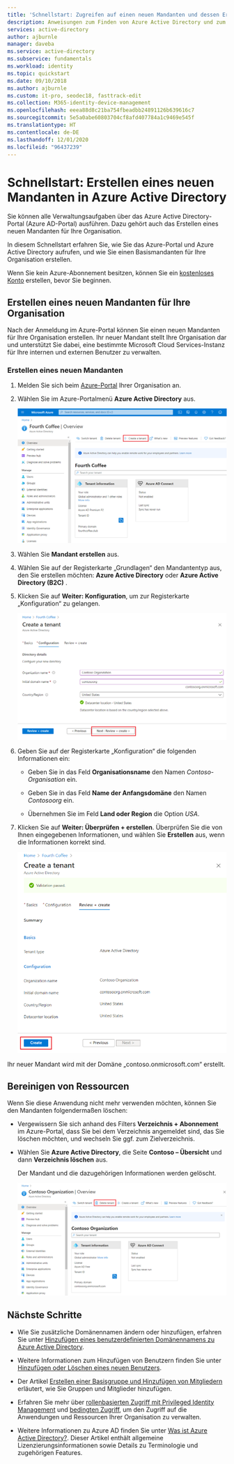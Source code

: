 ```yaml
---
title: 'Schnellstart: Zugreifen auf einen neuen Mandanten und dessen Erstellen – Azure AD'
description: Anweisungen zum Finden von Azure Active Directory und zum Erstellen eines neuen Mandanten für Ihre Organisation.
services: active-directory
author: ajburnle
manager: daveba
ms.service: active-directory
ms.subservice: fundamentals
ms.workload: identity
ms.topic: quickstart
ms.date: 09/10/2018
ms.author: ajburnle
ms.custom: it-pro, seodec18, fasttrack-edit
ms.collection: M365-identity-device-management
ms.openlocfilehash: eeea88d8c21ba754fbeadbb24891126b639616c7
ms.sourcegitcommit: 5e5a0abe60803704cf8afd407784a1c9469e545f
ms.translationtype: HT
ms.contentlocale: de-DE
ms.lasthandoff: 12/01/2020
ms.locfileid: "96437239"
---
```

# <a name="quickstart-create-a-new-tenant-in-azure-active-directory"></a>Schnellstart: Erstellen eines neuen Mandanten in Azure Active Directory
Sie können alle Verwaltungsaufgaben über das Azure Active Directory-Portal (Azure AD-Portal) ausführen. Dazu gehört auch das Erstellen eines neuen Mandanten für Ihre Organisation. 

In diesem Schnellstart erfahren Sie, wie Sie das Azure-Portal und Azure Active Directory aufrufen, und wie Sie einen Basismandanten für Ihre Organisation erstellen.

Wenn Sie kein Azure-Abonnement besitzen, können Sie ein [kostenloses Konto](https://azure.microsoft.com/free/) erstellen, bevor Sie beginnen.

## <a name="create-a-new-tenant-for-your-organization"></a>Erstellen eines neuen Mandanten für Ihre Organisation
Nach der Anmeldung im Azure-Portal können Sie einen neuen Mandanten für Ihre Organisation erstellen. Ihr neuer Mandant stellt Ihre Organisation dar und unterstützt Sie dabei, eine bestimmte Microsoft Cloud Services-Instanz für Ihre internen und externen Benutzer zu verwalten.

### <a name="to-create-a-new-tenant"></a>Erstellen eines neuen Mandanten

1. Melden Sie sich beim [Azure-Portal](https://portal.azure.com/) Ihrer Organisation an.

1. Wählen Sie im Azure-Portalmenü **Azure Active Directory** aus.  

    <kbd>![Azure Active Directory – Übersichtsseite – Erstellen eines Mandanten](media/active-directory-access-create-new-tenant/azure-ad-portal.png)</kbd>  

1. Wählen Sie **Mandant erstellen** aus.

1. Wählen Sie auf der Registerkarte „Grundlagen“ den Mandantentyp aus, den Sie erstellen möchten: **Azure Active Directory** oder **Azure Active Directory (B2C)** .

1. Klicken Sie auf **Weiter: Konfiguration**, um zur Registerkarte „Konfiguration“ zu gelangen.

    <kbd>![Azure Active Directory – Seite „Mandant erstellen“ – Registerkarte „Konfiguration“](media/active-directory-access-create-new-tenant/azure-ad-create-new-tenant.png)</kbd>

1.  Geben Sie auf der Registerkarte „Konfiguration“ die folgenden Informationen ein:
    
    - Geben Sie in das Feld **Organisationsname** den Namen _Contoso-Organisation_ ein.

    - Geben Sie in das Feld **Name der Anfangsdomäne** den Namen _Contosoorg_ ein.

    - Übernehmen Sie im Feld **Land oder Region** die Option _USA_.

1. Klicken Sie auf **Weiter: Überprüfen + erstellen**. Überprüfen Sie die von Ihnen eingegebenen Informationen, und wählen Sie **Erstellen** aus, wenn die Informationen korrekt sind.

    <kbd>![Azure Active Directory – Seite „Überprüfen und erstellen“ für den Mandanten](media/active-directory-access-create-new-tenant/azure-ad-review.png)</kbd>

Ihr neuer Mandant wird mit der Domäne „contoso.onmicrosoft.com“ erstellt.

## <a name="clean-up-resources"></a>Bereinigen von Ressourcen
Wenn Sie diese Anwendung nicht mehr verwenden möchten, können Sie den Mandanten folgendermaßen löschen:

- Vergewissern Sie sich anhand des Filters **Verzeichnis + Abonnement** im Azure-Portal, dass Sie bei dem Verzeichnis angemeldet sind, das Sie löschen möchten, und wechseln Sie ggf. zum Zielverzeichnis.
- Wählen Sie **Azure Active Directory**, die Seite **Contoso – Übersicht** und dann **Verzeichnis löschen** aus.

    Der Mandant und die dazugehörigen Informationen werden gelöscht.

    <kbd>![Seite „Übersicht“ mit hervorgehobener Schaltfläche „Verzeichnis löschen“](media/active-directory-access-create-new-tenant/azure-ad-delete-new-tenant.png)</kbd>

## <a name="next-steps"></a>Nächste Schritte
- Wie Sie zusätzliche Domänennamen ändern oder hinzufügen, erfahren Sie unter [Hinzufügen eines benutzerdefinierten Domänennamens zu Azure Active Directory](add-custom-domain.md).

- Weitere Informationen zum Hinzufügen von Benutzern finden Sie unter [Hinzufügen oder Löschen eines neuen Benutzers](add-users-azure-active-directory.md).

- Der Artikel [Erstellen einer Basisgruppe und Hinzufügen von Mitgliedern](active-directory-groups-create-azure-portal.md) erläutert, wie Sie Gruppen und Mitglieder hinzufügen.

- Erfahren Sie mehr über [rollenbasierten Zugriff mit Privileged Identity Management](../../role-based-access-control/best-practices.md) und [bedingten Zugriff](../../role-based-access-control/conditional-access-azure-management.md), um den Zugriff auf die Anwendungen und Ressourcen Ihrer Organisation zu verwalten.

- Weitere Informationen zu Azure AD finden Sie unter [Was ist Azure Active Directory?](active-directory-whatis.md). Dieser Artikel enthält allgemeine Lizenzierungsinformationen sowie Details zu Terminologie und zugehörigen Features.
